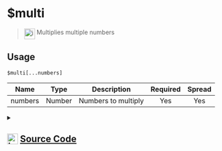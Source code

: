 # $multi
> <img align="top" src="https://upload.wikimedia.org/wikipedia/commons/thumb/e/e4/Infobox_info_icon.svg/160px-Infobox_info_icon.svg.png?20150409153300" alt="image" width="25" height="auto"> Multiplies multiple numbers
## Usage
```
$multi[...numbers]
```
| Name | Type | Description | Required | Spread
| :---: | :---: | :---: | :---: | :---: |
numbers | Number | Numbers to multiply | Yes | Yes
<details>
<summary>
    
## <img align="top" src="https://cdn4.iconfinder.com/data/icons/iconsimple-logotypes/512/github-512.png" alt="image" width="25" height="auto">  [Source Code](https://github.com/tryforge/ForgeScript-V2/blob/main/src/native/multi.ts)
    
</summary>
    
```ts
import { ArgType, NativeFunction, Return } from "../structures"

export default new NativeFunction({
    name: "$multi",
    version: "1.0.0",
    description: "Multiplies multiple numbers",
    brackets: true,
    unwrap: true,
    args: [
        {
            name: "numbers",
            description: "Numbers to multiply",
            rest: true,
            type: ArgType.Number,
            required: true,
        },
    ],
    execute(_, [numbers]) {
        return Return.success(numbers.reduce((x, y) => x * y))
    },
})

```
    
</details>